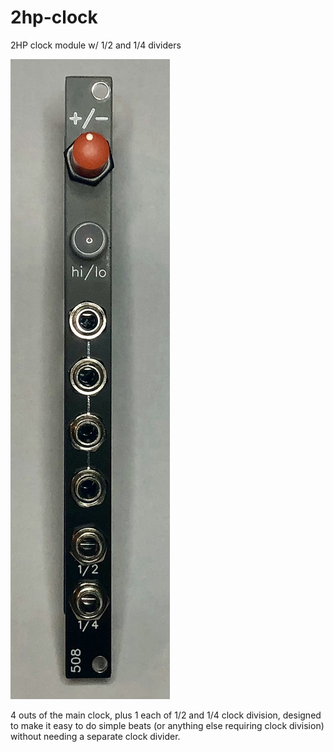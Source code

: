 # 2hp-clock
2HP clock module w/ 1/2 and 1/4 dividers

![2HP Clock](2hp-clock.jpg)

4 outs of the main clock, plus 1 each of 1/2 and 1/4 clock division, designed to make it easy to do simple beats (or anything else requiring clock division) without needing a separate clock divider.

